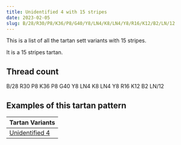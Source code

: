 ```yaml
---
title: Unidentified 4 with 15 stripes
date: 2023-02-05
slug: B/28/R30/P8/K36/P8/G40/Y8/LN4/K8/LN4/Y8/R16/K12/B2/LN/12
---
```

This is a list of all the tartan sett variants with 15 stripes.

It is a 15 stripes tartan.


## Thread count
B/28 R30 P8 K36 P8 G40 Y8 LN4 K8 LN4 Y8 R16 K12 B2 LN/12

## Examples of this tartan pattern

| Tartan Variants |
|---------------|
| [Unidentified 4](/variants/b/28/r30/p8/k36/p8/g40/y8/ln4/k8/ln4/y8/r16/k12/b2/ln/12-b304080-g008000-k000000-lne0e0e0-p800070-rc00000-yf0c000)||
